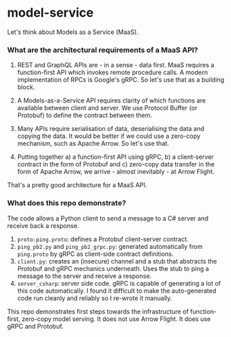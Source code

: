 # model-service

Let's think about Models as a Service (MaaS).

### What are the architectural requirements of a MaaS API?

1) REST and GraphQL APIs are - in a sense - data first. MaaS requires a function-first API which invokes remote procedure calls. A modern implementation of RPCs is Google's gRPC. So let's use that as a building block.

2) A Models-as-a-Service API requires clarity of which functions are available between client and server. We use Protocol Buffer (or Protobuf) to define the contract between them.

3) Many APIs require serialisation of data, deserialising the data and copying the data. It would be better if we could use a zero-copy mechanism, such as Apache Arrow. So let's use that.

4) Putting together a) a function-first API using gRPC, b) a client-server contract in the form of Protobuf and c) zero-copy data transfer in the form of Apache Arrow, we arrive - almost inevitably - at Arrow Flight.

That's a pretty good architecture for a MaaS API.

### What does this repo demonstrate?

The code allows a Python client to send a message to a C# server and receive back a response.

1) `proto:ping.proto`: defines a Protobuf client-server contract.  
2) `ping_pb2.py` and `ping_pb2_grpc.py`: generated automatically from `ping.proto` by gRPC as client-side contract definitions.
3) `client.py`: creates an (insecure) channel and a stub that abstracts the Protobuf and gRPC mechanics underneath. Uses the stub to ping a message to the server and receive a response.
4) `server_csharp`: server side code. gRPC is capable of generating a lot of this code automatically. I found it difficult to make the auto-generated code run cleanly and reliably so I re-wrote it manually. 

This repo demonstrates first steps towards the infrastructure of function-first, zero-copy model serving. It does not use Arrow Flight. It does use gRPC and Protobuf.
